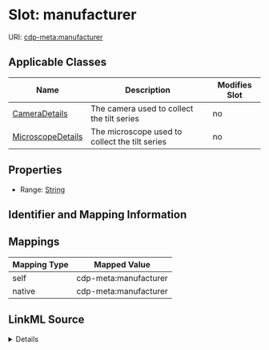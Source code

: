 

# Slot: manufacturer

URI: [cdp-meta:manufacturer](metadatamanufacturer)



<!-- no inheritance hierarchy -->





## Applicable Classes

| Name | Description | Modifies Slot |
| --- | --- | --- |
| [CameraDetails](CameraDetails.md) | The camera used to collect the tilt series |  no  |
| [MicroscopeDetails](MicroscopeDetails.md) | The microscope used to collect the tilt series |  no  |







## Properties

* Range: [String](String.md)





## Identifier and Mapping Information








## Mappings

| Mapping Type | Mapped Value |
| ---  | ---  |
| self | cdp-meta:manufacturer |
| native | cdp-meta:manufacturer |




## LinkML Source

<details>
```yaml
name: manufacturer
alias: manufacturer
domain_of:
- CameraDetails
- MicroscopeDetails
range: string

```
</details>
